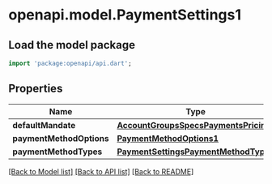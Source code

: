# openapi.model.PaymentSettings1

## Load the model package
```dart
import 'package:openapi/api.dart';
```

## Properties
Name | Type | Description | Notes
------------ | ------------- | ------------- | -------------
**defaultMandate** | [**AccountGroupsSpecsPaymentsPricing**](AccountGroupsSpecsPaymentsPricing.md) |  | [optional] 
**paymentMethodOptions** | [**PaymentMethodOptions1**](PaymentMethodOptions1.md) |  | [optional] 
**paymentMethodTypes** | [**PaymentSettingsPaymentMethodTypes**](PaymentSettingsPaymentMethodTypes.md) |  | [optional] 

[[Back to Model list]](../README.md#documentation-for-models) [[Back to API list]](../README.md#documentation-for-api-endpoints) [[Back to README]](../README.md)


